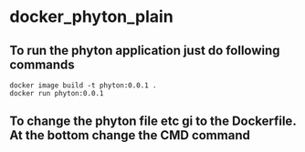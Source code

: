 # docker_phyton_plain

## To run the phyton application just do following commands
```
docker image build -t phyton:0.0.1 .
docker run phyton:0.0.1
```

## To change the phyton file etc gi to the Dockerfile. At the bottom change the CMD command

